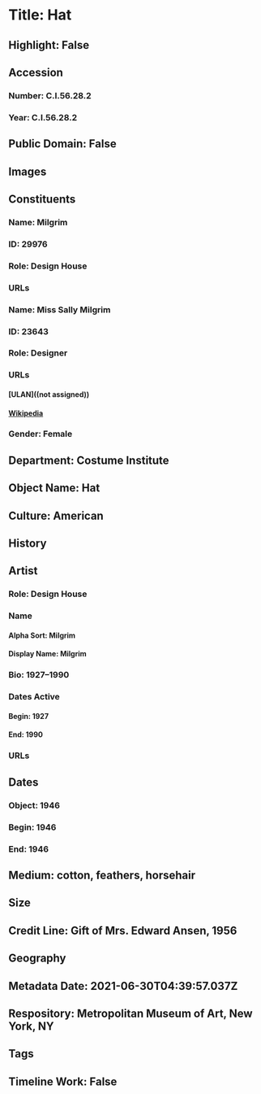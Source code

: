 # Title: Hat
## Highlight: False
## Accession
### Number: C.I.56.28.2
### Year: C.I.56.28.2
## Public Domain: False
## Images
## Constituents
### Name: Milgrim
### ID: 29976
### Role: Design House
### URLs
### Name: Miss Sally Milgrim
### ID: 23643
### Role: Designer
### URLs
#### [ULAN]((not assigned))
#### [Wikipedia](https://www.wikidata.org/wiki/Q67605878)
### Gender: Female
## Department: Costume Institute
## Object Name: Hat
## Culture: American
## History
## Artist
### Role: Design House
### Name
#### Alpha Sort: Milgrim
#### Display Name: Milgrim
### Bio: 1927–1990
### Dates Active
#### Begin: 1927
#### End: 1990
### URLs
## Dates
### Object: 1946
### Begin: 1946
### End: 1946
## Medium: cotton, feathers, horsehair
## Size
## Credit Line: Gift of Mrs. Edward Ansen, 1956
## Geography
## Metadata Date: 2021-06-30T04:39:57.037Z
## Respository: Metropolitan Museum of Art, New York, NY
## Tags
## Timeline Work: False